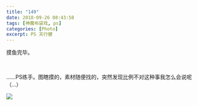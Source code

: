 ```yaml
---
title: "149"
date: 2018-09-26 08:43:58
tags: [神魔布袋戏, ps]
categories: [Photo]
excerpt: PS 天行健
---
```


<p dir="ltr"  >摸鱼完毕。</p> 
<p dir="ltr"  >&nbsp;</p> 
<p dir="ltr"  >……PS练手。图瞎摸的，素材随便找的，突然发现比例不对这种事我怎么会说呢（…）</p>

![](C:\Users\lenovo\Documents\GitHub\image\dHhjSGozcjA1Mm45LzlYbnp5aE9FODhZM1hwZ1FZZDUzSWtIV0EyWVZXNzQxekVkYU1RRG5RPT0.png)